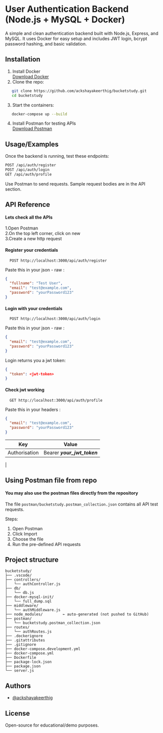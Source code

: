 
# User Authentication Backend (Node.js + MySQL + Docker)


A simple and clean authentication backend built with Node.js, Express, and MySQL. It uses Docker for easy setup and includes JWT login, bcrypt password hashing, and basic validation.



## Installation

1. Install Docker  
   [Download Docker](https://www.docker.com/products/docker-desktop)
2. Clone the repo:
```bash
   git clone https://github.com/ackshayakeerthig/bucketstudy.git
   cd bucketstudy
   ```
3. Start the containers:
```bash
   docker-compose up --build
```
4. Install Postman for testing APIs  
   [Download Postman](https://www.postman.com/downloads/)
    
## Usage/Examples

Once the backend is running, test these endpoints:
```bash
POST /api/auth/register
POST /api/auth/login
GET /api/auth/profile
```
Use Postman to send requests. Sample request bodies are in the API section.



## API Reference

#### Lets check all the APIs
1.Open Postman  
2.On the top left corner, click on new  
3.Create a new http request

#### Register your credentials
```http
  POST http://localhost:3000/api/auth/register
```
Paste this in your json - raw :
```json
{
  "fullname": "Test User",
  "email": "test@example.com",
  "password": "yourPassword123"
}
```
#### Login with your credentials

```http
  POST http://localhost:3000/api/auth/login
```
Paste this in your json - raw :
```json
{
  "email": "test@example.com",
  "password": "yourPassword123"
}
```

Login returns you a jwt token:
```json
{
  "token": <jwt-token>
}
```
#### Check jwt working

```http
  GET http://localhost:3000/api/auth/profile
```
Paste this in your headers :
```json
{
  "email": "test@example.com",
  "password": "yourPassword123"
}
```
| Key             | Value                                                                |
| ----------------- | ------------------------------------------------------------------ |
| Authorisation  | Bearer ***your_jwt_token***
|


## Using Postman file from repo
#### You may also use the postman files directly from the repository
The file `postman/bucketstudy.postman_collection.json` contains all API test requests.

Steps:
1. Open Postman
2. Click Import
3. Choose the file
4. Run the pre-defined API requests

## Project structure
```pgsql
bucketstudy/
├── .vscode/
├── controllers/
│   └── authController.js
├── db/
│   └── db.js
├── docker-mysql-init/
│   └── full_dump.sql
├── middleware/
│   └── authMiddleware.js
├── node_modules/         ← auto-generated (not pushed to GitHub)
├── postman/
│   └── bucketstudy.postman_collection.json
├── routes/
│   └── authRoutes.js
├── .dockerignore
├── .gitattributes
├── .gitignore
├── docker-compose.development.yml
├── docker-compose.yml
├── Dockerfile
├── package-lock.json
├── package.json
└── server.js
```
## Authors

- [@ackshayakeerthig](https://github.com/ackshayakeerthig)


## License

Open-source for educational/demo purposes.


